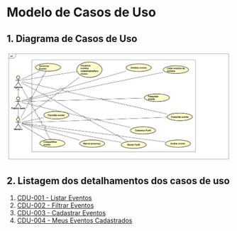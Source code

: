 # Modelo de Casos de Uso

## 1. Diagrama de Casos de Uso

![Diagrama de Casos de Uso](Vumbora_UseCase_Diagram11.png)

## 2. Listagem dos detalhamentos dos casos de uso

1. [CDU-001 - Listar Eventos](cdu-001-Listar-Evento(F03)/Listar-eventos.md)
2. [CDU-002 - Filtrar Eventos](cdu-002-Filtrar-Eventos(F08)/Filtrar-eventos.md)
3. [CDU-003 - Cadastrar Eventos](cdu-003-Cadastro-de-Evento(F01)/Cadastrar-Evento.md)
4. [CDU-004 - Meus Eventos Cadastrados](cdu-004-Meus-Eventos-Cadastrados(F04)/Meus-Eventos-Cadastrados.md)